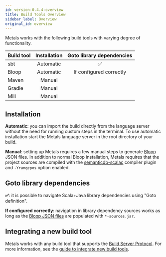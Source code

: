 ```yaml
---
id: version-0.4.4-overview
title: Build Tools Overview
sidebar_label: Overview
original_id: overview
---
```


Metals works with the following build tools with varying degree of
functionality.

| Build tool | Installation | Goto library dependencies |
|------------|:------------:|:-------------------------:|
| sbt        |  Automatic   |             ✅             |
| Bloop      |  Automatic   |  If configured correctly  |
| Maven      |    Manual    |                           |
| Gradle     |    Manual    |                           |
| Mill       |    Manual    |                           |

## Installation

**Automatic**: you can import the build directly from the language server
without the need for running custom steps in the terminal. To use automatic
installation start the Metals language server in the root directory of your
build.

**Manual**: setting up Metals requires a few manual steps to generate
[Bloop](https://scalacenter.github.io/bloop) JSON files. In addition to normal
Bloop installation, Metals requires that the project sources are compiled with
the
[semanticdb-scalac](https://scalameta.org/docs/semanticdb/guide.html#producing-semanticdb)
compiler plugin and `-Yrangepos` option enabled.

## Goto library dependencies

**✅**: it is possible to navigate Scala+Java library dependencies using "Goto
definition".

**If configured correctly**: navigation in library dependency sources works as
long as the
[Bloop JSON files](https://scalacenter.github.io/bloop/docs/configuration-format/)
are populated with `*-sources.jar`.

## Integrating a new build tool

Metals works with any build tool that supports the
[Build Server Protocol](https://github.com/scalacenter/bsp/blob/master/docs/bsp.md).
For more information, see the
[guide to integrate new build tools](new-build-tool.md).
